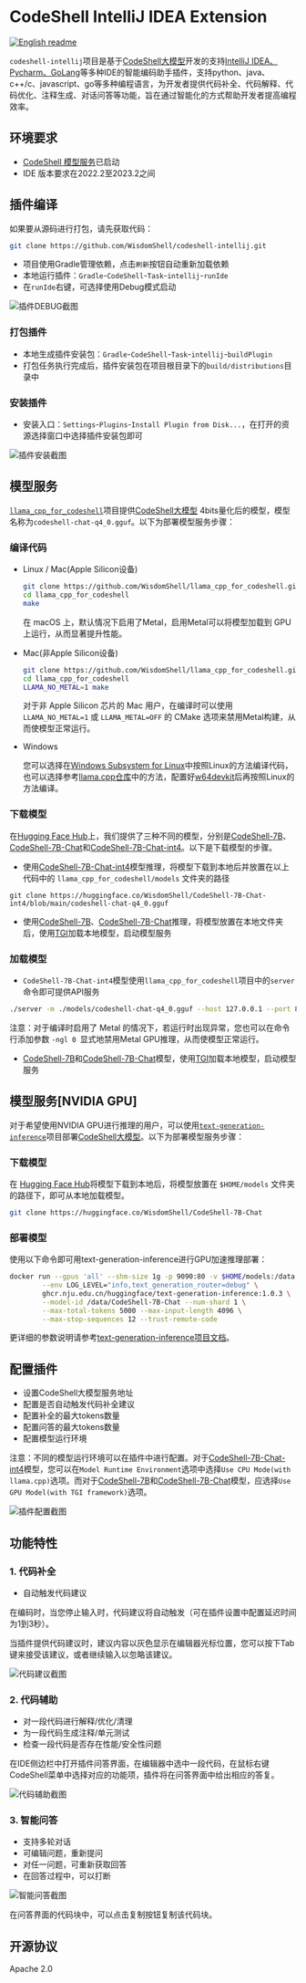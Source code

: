 # CodeShell IntelliJ IDEA Extension

[![English readme](https://img.shields.io/badge/README-English-blue)](README_EN.md)

`codeshell-intellij`项目是基于[CodeShell大模型](https://github.com/WisdomShell/codeshell)开发的支持[IntelliJ IDEA、Pycharm、GoLang](https://www.jetbrains.com/zh-cn/products/)等多种IDE的智能编码助手插件，支持python、java、c++/c、javascript、go等多种编程语言，为开发者提供代码补全、代码解释、代码优化、注释生成、对话问答等功能，旨在通过智能化的方式帮助开发者提高编程效率。

## 环境要求

- [CodeShell 模型服务](https://github.com/WisdomShell/llama_cpp_for_codeshell)已启动
- IDE 版本要求在2022.2至2023.2之间

## 插件编译

如果要从源码进行打包，请先获取代码：

```bash
git clone https://github.com/WisdomShell/codeshell-intellij.git
```
- 项目使用Gradle管理依赖，点击`刷新`按钮自动重新加载依赖
- 本地运行插件：`Gradle`-`CodeShell`-`Task`-`intellij`-`runIde`
- 在`runIde`右键，可选择使用Debug模式启动

![插件DEBUG截图](https://resource.zsmarter.cn/appdata/codeshell-intellij/screenshots/debug-plugin.png)

### 打包插件

- 本地生成插件安装包：`Gradle`-`CodeShell`-`Task`-`intellij`-`buildPlugin`
- 打包任务执行完成后，插件安装包在项目根目录下的`build/distributions`目录中

### 安装插件

- 安装入口：`Settings`-`Plugins`-`Install Plugin from Disk...`，在打开的资源选择窗口中选择插件安装包即可

![插件安装截图](https://resource.zsmarter.cn/appdata/codeshell-intellij/screenshots/install-plugin-disk.png)



##  模型服务

[`llama_cpp_for_codeshell`](https://github.com/WisdomShell/llama_cpp_for_codeshell)项目提供[CodeShell大模型](https://github.com/WisdomShell/codeshell) 4bits量化后的模型，模型名称为`codeshell-chat-q4_0.gguf`。以下为部署模型服务步骤：

### 编译代码

+ Linux / Mac(Apple Silicon设备)

  ```bash
  git clone https://github.com/WisdomShell/llama_cpp_for_codeshell.git
  cd llama_cpp_for_codeshell
  make
  ```

  在 macOS 上，默认情况下启用了Metal，启用Metal可以将模型加载到 GPU 上运行，从而显著提升性能。

+ Mac(非Apple Silicon设备)

  ```bash
  git clone https://github.com/WisdomShell/llama_cpp_for_codeshell.git
  cd llama_cpp_for_codeshell
  LLAMA_NO_METAL=1 make
  ```

  对于非 Apple Silicon 芯片的 Mac 用户，在编译时可以使用 `LLAMA_NO_METAL=1` 或 `LLAMA_METAL=OFF` 的 CMake 选项来禁用Metal构建，从而使模型正常运行。

+ Windows

  您可以选择在[Windows Subsystem for Linux](https://learn.microsoft.com/en-us/windows/wsl/about)中按照Linux的方法编译代码，也可以选择参考[llama.cpp仓库](https://github.com/ggerganov/llama.cpp#build)中的方法，配置好[w64devkit](https://github.com/skeeto/w64devkit/releases)后再按照Linux的方法编译。

### 下载模型

在[Hugging Face Hub](https://huggingface.co/WisdomShell)上，我们提供了三种不同的模型，分别是[CodeShell-7B](https://huggingface.co/WisdomShell/CodeShell-7B)、[CodeShell-7B-Chat](https://huggingface.co/WisdomShell/CodeShell-7B-Chat)和[CodeShell-7B-Chat-int4](https://huggingface.co/WisdomShell/CodeShell-7B-Chat-int4)。以下是下载模型的步骤。

- 使用[CodeShell-7B-Chat-int4](https://huggingface.co/WisdomShell/CodeShell-7B-Chat-int4)模型推理，将模型下载到本地后并放置在以上代码中的 `llama_cpp_for_codeshell/models` 文件夹的路径

 ```
 git clone https://huggingface.co/WisdomShell/CodeShell-7B-Chat-int4/blob/main/codeshell-chat-q4_0.gguf
 ```

- 使用[CodeShell-7B](https://huggingface.co/WisdomShell/CodeShell-7B)、[CodeShell-7B-Chat](https://huggingface.co/WisdomShell/CodeShell-7B-Chat)推理，将模型放置在本地文件夹后，使用[TGI](https://github.com/WisdomShell/text-generation-inference.git)加载本地模型，启动模型服务

### 加载模型

- `CodeShell-7B-Chat-int4`模型使用`llama_cpp_for_codeshell`项目中的`server`命令即可提供API服务

```bash
./server -m ./models/codeshell-chat-q4_0.gguf --host 127.0.0.1 --port 8080
```

注意：对于编译时启用了 Metal 的情况下，若运行时出现异常，您也可以在命令行添加参数 `-ngl 0 `显式地禁用Metal GPU推理，从而使模型正常运行。

- [CodeShell-7B](https://huggingface.co/WisdomShell/CodeShell-7B)和[CodeShell-7B-Chat](https://huggingface.co/WisdomShell/CodeShell-7B-Chat)模型，使用[TGI](https://github.com/WisdomShell/text-generation-inference.git)加载本地模型，启动模型服务

## 模型服务[NVIDIA GPU]

对于希望使用NVIDIA GPU进行推理的用户，可以使用[`text-generation-inference`](https://github.com/huggingface/text-generation-inference)项目部署[CodeShell大模型](https://github.com/WisdomShell/codeshell)。以下为部署模型服务步骤：

### 下载模型

在 [Hugging Face Hub](https://huggingface.co/WisdomShell/CodeShell-7B-Chat)将模型下载到本地后，将模型放置在 `$HOME/models` 文件夹的路径下，即可从本地加载模型。

```bash
git clone https://huggingface.co/WisdomShell/CodeShell-7B-Chat
```

### 部署模型

使用以下命令即可用text-generation-inference进行GPU加速推理部署：

```bash
docker run --gpus 'all' --shm-size 1g -p 9090:80 -v $HOME/models:/data \
        --env LOG_LEVEL="info,text_generation_router=debug" \
        ghcr.nju.edu.cn/huggingface/text-generation-inference:1.0.3 \
        --model-id /data/CodeShell-7B-Chat --num-shard 1 \
        --max-total-tokens 5000 --max-input-length 4096 \
        --max-stop-sequences 12 --trust-remote-code
```

更详细的参数说明请参考[text-generation-inference项目文档](https://github.com/huggingface/text-generation-inference)。

## 配置插件

- 设置CodeShell大模型服务地址
- 配置是否自动触发代码补全建议
- 配置补全的最大tokens数量
- 配置问答的最大tokens数量
- 配置模型运行环境

注意：不同的模型运行环境可以在插件中进行配置。对于[CodeShell-7B-Chat-int4](https://huggingface.co/WisdomShell/CodeShell-7B-Chat-int4)模型，您可以在`Model Runtime Environment`选项中选择`Use CPU Mode(with llama.cpp)`选项。而对于[CodeShell-7B](https://huggingface.co/WisdomShell/CodeShell-7B)和[CodeShell-7B-Chat](https://huggingface.co/WisdomShell/CodeShell-7B-Chat)模型，应选择`Use GPU Model(with TGI framework)`选项。

![插件配置截图](https://resource.zsmarter.cn/appdata/codeshell-intellij/screenshots/code_config_new.png)

## 功能特性

### 1. 代码补全

- 自动触发代码建议

在编码时，当您停止输入时，代码建议将自动触发（可在插件设置中配置延迟时间为1到3秒）。

当插件提供代码建议时，建议内容以灰色显示在编辑器光标位置，您可以按下Tab键来接受该建议，或者继续输入以忽略该建议。

![代码建议截图](https://resource.zsmarter.cn/appdata/codeshell-vscode/screenshots/docs_completion.png)

### 2. 代码辅助

- 对一段代码进行解释/优化/清理
- 为一段代码生成注释/单元测试
- 检查一段代码是否存在性能/安全性问题

在IDE侧边栏中打开插件问答界面，在编辑器中选中一段代码，在鼠标右键CodeShell菜单中选择对应的功能项，插件将在问答界面中给出相应的答复。

![代码辅助截图](https://resource.zsmarter.cn/appdata/codeshell-intellij/screenshots/code_inte.png)

### 3. 智能问答

- 支持多轮对话
- 可编辑问题，重新提问
- 对任一问题，可重新获取回答
- 在回答过程中，可以打断

![智能问答截图](https://resource.zsmarter.cn/appdata/codeshell-intellij/screenshots/code_chat.png)

在问答界面的代码块中，可以点击复制按钮复制该代码块。

## 开源协议

Apache 2.0